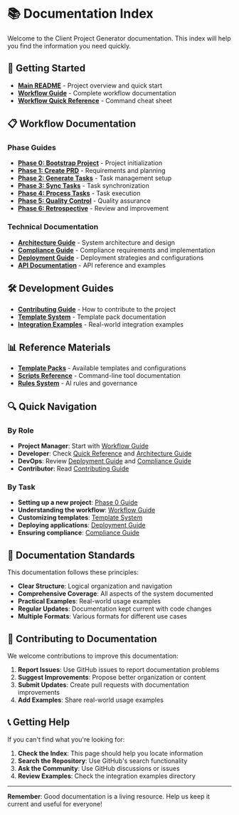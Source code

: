 # 📚 Documentation Index

Welcome to the Client Project Generator documentation. This index will help you find the information you need quickly.

## 🚀 Getting Started

- **[Main README](../README.md)** - Project overview and quick start
- **[Workflow Guide](../WORKFLOW_GUIDE.md)** - Complete workflow documentation
- **[Workflow Quick Reference](../WORKFLOW_QUICK_REFERENCE.md)** - Command cheat sheet

## 📋 Workflow Documentation

### Phase Guides
- **[Phase 0: Bootstrap Project](.cursor/commands/0-bootstrap-project.md)** - Project initialization
- **[Phase 1: Create PRD](.cursor/commands/1-create-prd.md)** - Requirements and planning
- **[Phase 2: Generate Tasks](.cursor/commands/2-generate-tasks.md)** - Task management setup
- **[Phase 3: Sync Tasks](.cursor/commands/sync-tasks.md)** - Task synchronization
- **[Phase 4: Process Tasks](.cursor/commands/3-process-tasks.md)** - Task execution
- **[Phase 5: Quality Control](.cursor/commands/4-quality-control.md)** - Quality assurance
- **[Phase 6: Retrospective](.cursor/commands/5-implementation-retrospective.md)** - Review and improvement

### Technical Documentation
- **[Architecture Guide](ARCHITECTURE.md)** - System architecture and design
- **[Compliance Guide](COMPLIANCE.md)** - Compliance requirements and implementation
- **[Deployment Guide](DEPLOYMENT.md)** - Deployment strategies and configurations
- **[API Documentation](API.md)** - API reference and examples

## 🛠️ Development Guides

- **[Contributing Guide](../CONTRIBUTING.md)** - How to contribute to the project
- **[Template System](TEMPLATES.md)** - Template pack documentation
- **[Integration Examples](integration/)** - Real-world integration examples

## 📊 Reference Materials

- **[Template Packs](../template-packs/)** - Available templates and configurations
- **[Scripts Reference](../scripts/)** - Command-line tool documentation
- **[Rules System](../.cursor/rules/)** - AI rules and governance

## 🔍 Quick Navigation

### By Role
- **Project Manager**: Start with [Workflow Guide](../WORKFLOW_GUIDE.md)
- **Developer**: Check [Quick Reference](../WORKFLOW_QUICK_REFERENCE.md) and [Architecture Guide](ARCHITECTURE.md)
- **DevOps**: Review [Deployment Guide](DEPLOYMENT.md) and [Compliance Guide](COMPLIANCE.md)
- **Contributor**: Read [Contributing Guide](../CONTRIBUTING.md)

### By Task
- **Setting up a new project**: [Phase 0 Guide](.cursor/commands/0-bootstrap-project.md)
- **Understanding the workflow**: [Workflow Guide](../WORKFLOW_GUIDE.md)
- **Customizing templates**: [Template System](TEMPLATES.md)
- **Deploying applications**: [Deployment Guide](DEPLOYMENT.md)
- **Ensuring compliance**: [Compliance Guide](COMPLIANCE.md)

## 📝 Documentation Standards

This documentation follows these principles:

- **Clear Structure**: Logical organization and navigation
- **Comprehensive Coverage**: All aspects of the system documented
- **Practical Examples**: Real-world usage examples
- **Regular Updates**: Documentation kept current with code changes
- **Multiple Formats**: Various formats for different use cases

## 🤝 Contributing to Documentation

We welcome contributions to improve this documentation:

1. **Report Issues**: Use GitHub issues to report documentation problems
2. **Suggest Improvements**: Propose better organization or content
3. **Submit Updates**: Create pull requests with documentation improvements
4. **Add Examples**: Share real-world usage examples

## 📞 Getting Help

If you can't find what you're looking for:

1. **Check the Index**: This page should help you locate information
2. **Search the Repository**: Use GitHub's search functionality
3. **Ask the Community**: Use GitHub discussions or issues
4. **Review Examples**: Check the integration examples directory

---

**Remember**: Good documentation is a living resource. Help us keep it current and useful for everyone!
